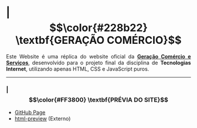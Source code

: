 # | $$\color{#228b22} \textbf{GERAÇÃO COMÉRCIO}$$

<p align="justify">
  Este Website é uma réplica do website oficial da <strong><a href="https://geracaocomercio.com.br/">Geração Comércio e Serviços</a></strong>, desenvolvido para o projeto final da disciplina de <strong>Tecnologias Internet</strong>, utilizando apenas HTML, CSS e JavaScript puros.
</p>

---

### | $$\color{#FF3800} \textbf{PRÉVIA DO SITE}$$

  * [GitHub Page](https://joaovictorrr-github.github.io/Geracao-Comercio/)
  * [html-preview](https://html-preview.github.io/?url=https://raw.githubusercontent.com/JoaoVictorRR-GitHub/Geracao-Comercio/main/index.html) (Externo)
